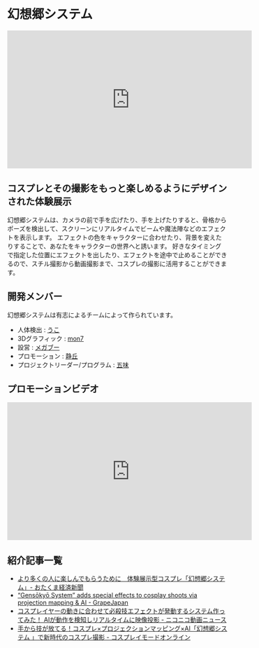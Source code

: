 # 幻想郷システム

<iframe width="560" height="315" src="https://www.youtube.com/embed/wuiauR0mvHU" frameborder="0" gesture="media" allow="encrypted-media" allowfullscreen></iframe>

## コスプレとその撮影をもっと楽しめるようにデザインされた体験展示

幻想郷システムは、カメラの前で手を広げたり、手を上げたりすると、骨格からポーズを検出して、スクリーンにリアルタイムでビームや魔法陣などのエフェクトを表示します。
エフェクトの色をキャラクターに合わせたり、背景を変えたりすることで、あなたをキャラクターの世界へと誘います。
好きなタイミングで指定した位置にエフェクトを出したり、エフェクトを途中で止めることができるので、スチル撮影から動画撮影まで、コスプレの撮影に活用することができます。

## 開発メンバー

幻想郷システムは有志によるチームによって作られています。

* 人体検出 : [うこ](https://twitter.com/ukokq)
* 3Dグラフィック : [mon7](https://twitter.com/Realize_mon7)
* 設営 : [メガブー](https://twitter.com/Realize_mega)
* プロモーション : [静丘](https://twitter.com/Siz_oka)
* プロジェクトリーダー/プログラム : [五味](https://twitter.com/GomiHgy)

## プロモーションビデオ

<iframe width="560" height="315" src="https://www.youtube.com/embed/vYDXryfmjQk" frameborder="0" gesture="media" allow="encrypted-media" allowfullscreen></iframe>

## 紹介記事一覧

* [より多くの人に楽しんでもらうために　体験展示型コスプレ「幻想郷システム」- おたくま経済新聞](https://otakei.otakuma.net/archives/2022112802.html)
* [“Gensōkyō System” adds special effects to cosplay shoots via projection mapping & AI - GrapeJapan](https://grapee.jp/en/215015)
* [コスプレイヤーの動きに合わせて必殺技エフェクトが発動するシステム作ってみた！ AIが動作を検知しリアルタイムに映像投影 - ニコニコ動画ニュース](https://originalnews.nico/399303)
* [手から技が放てる！コスプレ×プロジェクションマッピング×AI「幻想郷システム 」で新時代のコスプレ撮影 - コスプレイモードオンライン](https://www.cosplaymode.online/blog/photo/ai/)
